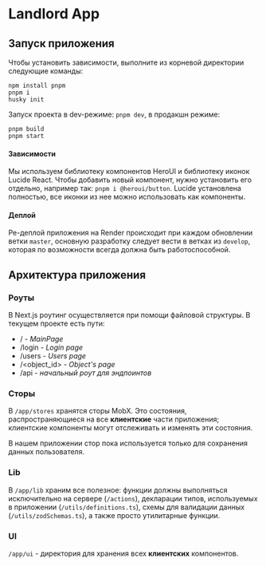 # Landlord App

## Запуск приложения

Чтобы установить зависимости, выполните из корневой директории следующие команды:

```
npm install pnpm
pnpm i
husky init
```

Запуск проекта в dev-режиме: `pnpm dev`, в продакшн режиме:

```
pnpm build
pnpm start
```

#### Зависимости

Мы используем библиотеку компонентов HeroUI и библиотеку иконок Lucide React. Чтобы добавить новый компонент,
нужно установить его отдельно, например так: `pnpm i @heroui/button`. Lucide установлена полностью, все иконки из нее
можно использовать как компоненты.

#### Деплой

Ре-деплой приложения на Render происходит при каждом обновлении ветки `master`, основную разработку следует вести в
ветках из `develop`, которая по возможности всегда должна быть работоспособной.

## Архитектура приложения

### Роуты

В Next.js роутинг осуществляется при помощи файловой структуры. В текущем проекте есть пути:

- / - _MainPage_
- /login - _Login page_
- /users - _Users page_
- /<object_id> - _Object's page_
- /api - _начальный роут для эндпоинтов_

### Сторы

В `/app/stores` хранятся сторы MobX. Это состояния, распространяющиеся на все **клиентские** части приложения;
клиентские компоненты могут отслеживать и изменять эти состояния.

В нашем приложении стор пока используется только для сохранения данных пользователя.

### Lib

В `/app/lib` храним все полезное: функции должны выполняться исключительно на сервере (`/actions`), декларации типов,
используемых в приложении (`/utils/definitions.ts`), схемы для валидации данных (`/utils/zodSchemas.ts`), а также просто утилитарные функции.

### UI

`/app/ui` - директория для хранения всех **клиентских** компонентов.
